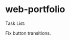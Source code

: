 # web-portfolio

Task List:

<!-- Fix nav contact button hover color for desktop from white to #082032 -->
<!-- Fix flash on nav select -->
<!-- Fix portfolio hover color -->
<!-- weird white border on 4th portfolio element. -->
<!-- Mobile - Menu should close after clicking link -->
<!-- rebind home nav to #home -->
<!-- Make screen slide on nav click -->
Fix button transitions.